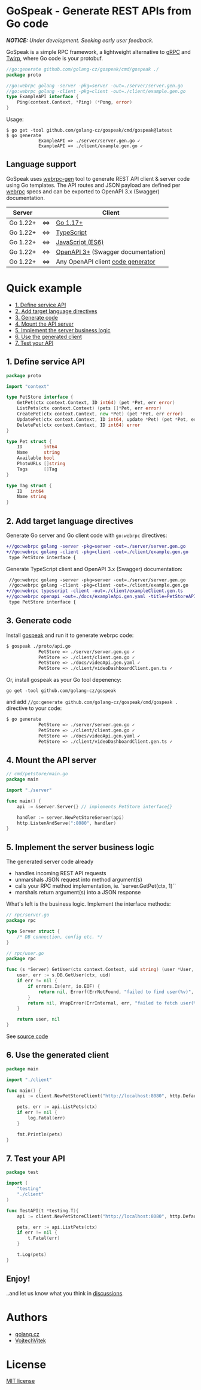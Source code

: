 # GoSpeak - Generate REST APIs from Go code <!-- omit in toc -->

***NOTICE:** Under development. Seeking early user feedback.*

GoSpeak is a simple RPC framework, a lightweight alternative to [gRPC](https://grpc.io/) and [Twirp](https://twitchtv.github.io/twirp/docs/intro.html), where Go code is your protobuf.

```go
//go:generate github.com/golang-cz/gospeak/cmd/gospeak ./
package proto

//go:webrpc golang -server -pkg=server -out=./server/server.gen.go
//go:webrpc golang -client -pkg=client -out=./client/example.gen.go
type ExampleAPI interface {
	Ping(context.Context, *Ping) (*Pong, error)
}
```

Usage:

```
$ go get -tool github.com/golang-cz/gospeak/cmd/gospeak@latest
$ go generate
            ExampleAPI => ./server/server.gen.go ✓
            ExampleAPI => ./client/example.gen.go ✓
```

## Language support <!-- omit in toc -->

GoSpeak uses [webrpc-gen](https://github.com/webrpc/webrpc) tool to generate REST API client & server code using Go templates. The API routes and JSON payload are defined per [webrpc](https://github.com/webrpc/webrpc) specs and can be exported to OpenAPI 3.x (Swagger) documentation.

| Server   | | Client                                                                                                               |
|----------|---|----------------------------------------------------------------------------------------------------------------------|
| Go 1.22+ | <=> | [Go 1.17+](https://github.com/webrpc/gen-golang)                                                                     |
| Go 1.22+ | <=> | [TypeScript](https://github.com/webrpc/gen-typescript)                                                               |
| Go 1.22+ | <=> | [JavaScript (ES6)](https://github.com/webrpc/gen-javascript)                                                         |
| Go 1.22+ | <=> | [OpenAPI 3+](https://github.com/webrpc/gen-openapi) (Swagger documentation)                                     |
| Go 1.22+ | <=> | Any OpenAPI client [code generator](https://github.com/webrpc/gen-openapi#generate-clientdocs-via-openapi-generator) |

# Quick example <!-- omit in toc -->

- [1. Define service API](#1-define-service-api)
- [2. Add target language directives](#2-add-target-language-directives)
- [3. Generate code](#3-generate-code)
- [4. Mount the API server](#4-mount-the-api-server)
- [5. Implement the server business logic](#5-implement-the-server-business-logic)
- [6. Use the generated client](#6-use-the-generated-client)
- [7. Test your API](#7-test-your-api)


## 1. Define service API

```go
package proto

import "context"

type PetStore interface {
	GetPet(ctx context.Context, ID int64) (pet *Pet, err error)
	ListPets(ctx context.Context) (pets []*Pet, err error)
	CreatePet(ctx context.Context, new *Pet) (pet *Pet, err error)
	UpdatePet(ctx context.Context, ID int64, update *Pet) (pet *Pet, err error)
	DeletePet(ctx context.Context, ID int64) error
}

type Pet struct {
	ID        int64
	Name      string
	Available bool
	PhotoURLs []string
	Tags      []Tag
}

type Tag struct {
	ID   int64
	Name string
}
```

## 2. Add target language directives

Generate Go server and Go client code with `go:webrpc` directives:

```diff
+//go:webrpc golang -server -pkg=server -out=./server/server.gen.go
+//go:webrpc golang -client -pkg=client -out=./client/example.gen.go
 type PetStore interface {
```

Generate TypeScript client and OpenAPI 3.x (Swagger) documentation:

```diff
 //go:webrpc golang -server -pkg=server -out=./server/server.gen.go
 //go:webrpc golang -client -pkg=client -out=./client/example.gen.go
+//go:webrpc typescript -client -out=./client/exampleClient.gen.ts
+//go:webrpc openapi -out=./docs/exampleApi.gen.yaml -title=PetStoreAPI
 type PetStore interface {
```

## 3. Generate code

Install [gospeak](https://github.com/golang-cz/gospeak/releases) and run it to generate webrpc code:

```bash
$ gospeak ./proto/api.go
            PetStore => ./server/server.gen.go ✓
            PetStore => ./client/client.gen.go ✓
            PetStore => ./docs/videoApi.gen.yaml ✓
            PetStore => ./client/videoDashboardClient.gen.ts ✓
```

Or, install gospeak as your Go tool depenency:
```
go get -tool github.com/golang-cz/gospeak
```
and add `//go:generate github.com/golang-cz/gospeak/cmd/gospeak .` directive to your code:

```bash
$ go generate
            PetStore => ./server/server.gen.go ✓
            PetStore => ./client/client.gen.go ✓
            PetStore => ./docs/videoApi.gen.yaml ✓
            PetStore => ./client/videoDashboardClient.gen.ts ✓
```

## 4. Mount the API server

```go
// cmd/petstore/main.go
package main

import "./server"

func main() {
	api := &server.Server{} // implements PetStore interface{}

	handler := server.NewPetStoreServer(api)
	http.ListenAndServe(":8080", handler)
}
```

## 5. Implement the server business logic

The generated server code already
- handles incoming REST API requests
- unmarshals JSON request into method argument(s)
- calls your RPC method implementation, ie. `server.GetPet(ctx, 1)``
- marshals return argument(s) into a JSON response

What's left is the business logic. Implement the interface methods:

```go
// rpc/server.go
package rpc

type Server struct {
	/* DB connection, config etc. */
}
```

```go
// rpc/user.go
package rpc

func (s *Server) GetUser(ctx context.Context, uid string) (user *User, err error) {
	user, err := s.DB.GetUser(ctx, uid)
	if err != nil {
		if errors.Is(err, io.EOF) {
			return nil, Errorf(ErrNotFound, "failed to find user(%v)", uid)
		}
		return nil, WrapError(ErrInternal, err, "failed to fetch user(%v)", uid)
	}

	return user, nil
}
```

See [source code](./_examples/petStore/server/pets.go)

## 6. Use the generated client

```go
package main

import "./client"

func main() {
	api := client.NewPetStoreClient("http://localhost:8080", http.DefaultClient)

	pets, err := api.ListPets(ctx)
	if err != nil {
		log.Fatal(err)
	}

	fmt.Println(pets)
}
```

## 7. Test your API

```go
package test

import (
	"testing"
	"./client"
)

func TestAPI(t *testing.T){
	api := client.NewPetStoreClient("http://localhost:8080", http.DefaultClient)

	pets, err := api.ListPets(ctx)
	if err != nil {
		t.Fatal(err)
	}

	t.Log(pets)
}
```

## Enjoy! <!-- omit in toc -->

..and let us know what you think in [discussions](https://github.com/golang-cz/gospeak/discussions).

# Authors <!-- omit in toc -->
- [golang.cz](https://golang.cz)
- [VojtechVitek](https://github.com/VojtechVitek)

# License <!-- omit in toc -->

[MIT license](./LICENSE)
